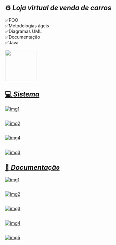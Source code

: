 ## ⚙️ *Loja virtual de venda de carros*
✅POO <br>
✅Metodologias ágeis <br>
✅Diagramas UML <br>
✅Documentação <br>
✅Java

<div>
  <img height="100em" src="https://github-readme-stats.vercel.app/api/pin/?username=fabioVitorio&repo=loja_carros"/>
  <a href="https://github.com/fabioVitorio">
</div>
  
## 💻 *Sistema*
![img1](https://user-images.githubusercontent.com/109548564/210189963-d2e45117-4998-4c11-a9c5-835d5032b667.PNG)
##
![img2](https://user-images.githubusercontent.com/109548564/210189964-2b650b91-9c69-4211-8268-797a053973bf.PNG)
##
![img4](https://user-images.githubusercontent.com/109548564/210190058-adaa355f-13a7-4d12-82af-639c029a8ae0.PNG)
##
![img3](https://user-images.githubusercontent.com/109548564/210189962-75a3d97b-2417-4168-a0e0-c8fd63dc0876.PNG)
##
## 📄 *Documentação*
![img1](https://user-images.githubusercontent.com/109548564/210189837-8a9b11a7-a6d1-4b75-a04d-1e487a92c527.PNG)
##
![img2](https://user-images.githubusercontent.com/109548564/210189838-4c883c71-b45d-416d-874c-28d807015585.PNG)
##
![img3](https://user-images.githubusercontent.com/109548564/210189839-9215e12e-4c9b-4cc0-977a-34a7f443ca34.PNG)
##
![img4](https://user-images.githubusercontent.com/109548564/210189840-56e7c2a8-c17a-497b-9025-480daa1aab49.PNG)
##
![img5](https://user-images.githubusercontent.com/109548564/210189835-bc8243bc-8e2f-4751-a95e-249194f9e73a.PNG)
##



